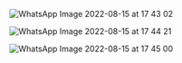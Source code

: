 ![WhatsApp Image 2022-08-15 at 17 43 02](https://user-images.githubusercontent.com/104745187/184715325-8d8f4b13-e8c3-41ae-b752-3278bffdd892.jpeg)

![WhatsApp Image 2022-08-15 at 17 44 21](https://user-images.githubusercontent.com/104745187/184715356-ff3d1d14-56f7-443a-a11d-96ff1cb532fa.jpeg)

![WhatsApp Image 2022-08-15 at 17 45 00](https://user-images.githubusercontent.com/104745187/184715368-1efa42df-7c33-4224-80a9-4ee2bdb3c67e.jpeg)
